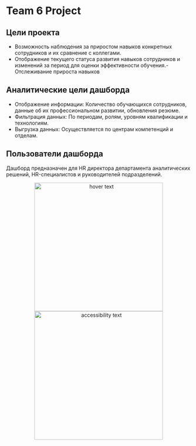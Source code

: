 # Team 6 Project

## Цели проекта
 - Возможность наблюдения за приростом навыков конкретных сотрудников и их сравнение с коллегами.
 - Отображение текущего статуса развития навыков сотрудников и изменений за период для оценки эффективности обучения.- Отслеживание прироста навыков 

## Аналитические цели дашборда

 - Отображение информации: Количество обучающихся сотрудников, данные об их профессиональном развитии, обновления резюме.
 - Фильтрация данных: По периодам, ролям, уровням квалификации и технологиям.
 - Выгрузка данных: Осуществляется по центрам компетенций и отделам.

## Пользователи дашборда
Дашборд предназначен для HR директора департамента аналитических решений, HR-специалистов и руководителей подразделений.
<p align="center">
  <img src="team_6_projwct/photo_5287592203440481691_y.jpg" width="350" title="hover text">
  <img src="team_6_projwct/photo_5287592203440481691_y.jpg" width="350" alt="accessibility text">
</p>

